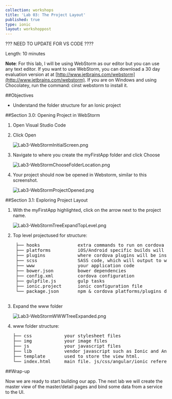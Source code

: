 ```yaml
---
collection: workshops
title: 'Lab 03: The Project Layout'
published: true
type: ionic
layout: workshoppost
---
```


??? NEED TO UPDATE FOR VS CODE ????

Length: 10 minutes

**Note**: For this lab, I will be using WebStorm as our editor but you can use any text editor.  If you want to use WebStorm, you can download a 30 day evaluation version at at [http://www.jetbrains.com/webstorm](http://www.jetbrains.com/webstorm).  If you are on Windows and using Chocolatey, run the command: cinst webstorm to install it.

##Objectives

* Understand the folder structure for an Ionic project

<!-- START doctoc generated TOC please keep comment here to allow auto update -->
<!-- DON'T EDIT THIS SECTION, INSTEAD RE-RUN doctoc TO UPDATE -->

<!-- END doctoc generated TOC please keep comment here to allow auto update -->

##Section 3.0: Opening Project in WebStorm

1. Open Visual Studio Code
1. Click Open
    
    ![Lab3-WebStormInitialScreen.png](../images/Lab3/Lab3-WebStormInitialScreen.png)
    
1. Navigate to where you create the myFirstApp folder and click Choose

    ![Lab3-WebStormChooseFolderLocation.png](../images/Lab3/Lab3-WebStormChooseFolderLocation.png)
    
1. Your project should now be opened in Webstorm, similar to this screenshot.

    ![Lab3-WebStormProjectOpened.png](../images/lab3/Lab3-WebStormProjectOpened.png)



##Section 3.1: Exploring Project Layout

1. With the myFirstApp highlighted, click on the arrow next to the project name.

    ![Lab3-WebStormTreeExpandTopLevel.png](../images/Lab3/Lab3-WebStormTreeExpandTopLevel.png)

1. Top level projectused for structure:

    <pre>
    ├── hooks &nbsp; &nbsp; &nbsp; &nbsp; &nbsp; &nbsp; &nbsp;extra commands to run on cordova build
    ├── platforms &nbsp; &nbsp; &nbsp; &nbsp; &nbsp;iOS/Android specific builds will reside here
    ├── plugins &nbsp; &nbsp; &nbsp; &nbsp; &nbsp; &nbsp;where cordova plugins will be installed
    ├── scss &nbsp; &nbsp; &nbsp; &nbsp; &nbsp; &nbsp; &nbsp; SASS code, which will output to www/css/
    ├── www &nbsp; &nbsp; &nbsp; &nbsp; &nbsp; &nbsp; &nbsp; &nbsp;your application code
    ├── bower.json &nbsp; &nbsp; &nbsp; &nbsp; bower dependencies
    ├── config.xml &nbsp; &nbsp; &nbsp; &nbsp; cordova configuration
    ├── gulpfile.js &nbsp; &nbsp; &nbsp; &nbsp;gulp tasks
    ├── ionic.project &nbsp; &nbsp; &nbsp;ionic configuration file
    └── package.json &nbsp; &nbsp; &nbsp; npm & cordova platforms/plugins dependencies
    </pre>

1. Expand the www folder

    ![Lab3-WebStormWWWTreeExpanded.png](../images/Lab3/Lab3-WebStormWWWTreeExpanded.png)
    
1.  www folder structure:

    <pre>
    ├── css &nbsp; &nbsp; &nbsp; &nbsp; &nbsp; &nbsp;your stylesheet files
    ├── img &nbsp; &nbsp; &nbsp; &nbsp; &nbsp; &nbsp;your image files
    ├── js &nbsp; &nbsp; &nbsp; &nbsp; &nbsp; &nbsp; your javascript files
    ├── lib &nbsp; &nbsp; &nbsp; &nbsp; &nbsp; &nbsp;vendor javascript such as Ionic and Angular
    ├── template &nbsp; &nbsp; &nbsp; used to store the view html.
    └── index.html &nbsp; &nbsp; main file. js/css/angular/ionic references
    </pre>


##Wrap-up

Now we are ready to start building our app.  The next lab we will create the master view of the master/detail pages and bind some data from a service to the UI.